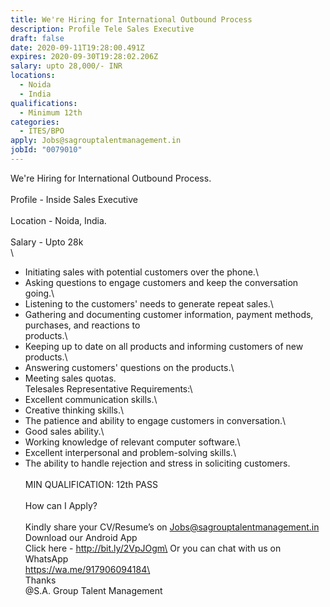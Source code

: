 ```yaml
---
title: We're Hiring for International Outbound Process
description: Profile Tele Sales Executive
draft: false
date: 2020-09-11T19:28:00.491Z
expires: 2020-09-30T19:28:02.206Z
salary: upto 28,000/- INR
locations:
  - Noida
  - India
qualifications:
  - Minimum 12th
categories:
  - ITES/BPO
apply: Jobs@sagrouptalentmanagement.in
jobId: "0079010"
---
```

<!--StartFragment-->

We're Hiring for International Outbound Process.\
\
Profile - Inside Sales Executive\
\
Location - Noida, India.\
\
Salary - Upto 28k\
\
* Initiating sales with potential customers over the phone.\
* Asking questions to engage customers and keep the conversation going.\
* Listening to the customers' needs to generate repeat sales.\
* Gathering and documenting customer information, payment methods, purchases, and reactions to\
products.\
* Keeping up to date on all products and informing customers of new products.\
* Answering customers' questions on the products.\
* Meeting sales quotas.\
Telesales Representative Requirements:\
* Excellent communication skills.\
* Creative thinking skills.\
* The patience and ability to engage customers in conversation.\
* Good sales ability.\
* Working knowledge of relevant computer software.\
* Excellent interpersonal and problem-solving skills.\
* The ability to handle rejection and stress in soliciting customers.\
\
MIN QUALIFICATION: 12th PASS\
\
How can I Apply?\
\
Kindly share your CV/Resume’s on Jobs@sagrouptalentmanagement.in\
Download our Android App\
Click here - http://bit.ly/2VpJOgm\
Or you can chat with us on WhatsApp\
https://wa.me/917906094184\
\
Thanks\
@S.A. Group Talent Management

<!--EndFragment-->